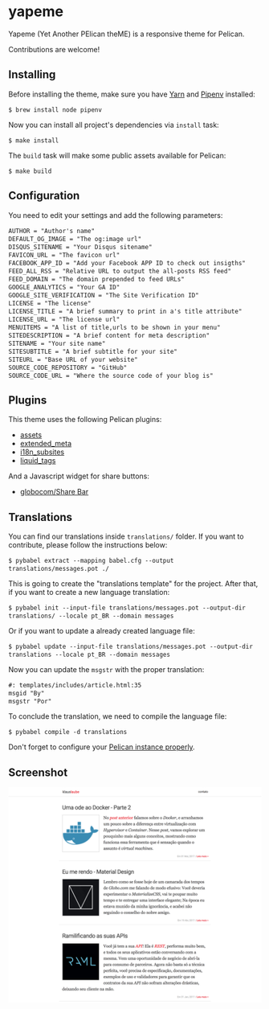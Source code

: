 # yapeme

Yapeme (Yet Another PElican theME) is a responsive theme for Pelican.

Contributions are welcome!

## Installing

Before installing the theme, make sure you have [Yarn](https://yarnpkg.com/en/) and [Pipenv](https://github.com/pypa/pipenv) installed:

    $ brew install node pipenv

Now you can install all project's dependencies via `install` task:

    $ make install

The `build` task will make some public assets available for Pelican:

    $ make build

## Configuration

You need to edit your settings and add the following parameters:

```
AUTHOR = "Author's name"
DEFAULT_OG_IMAGE = "The og:image url"
DISQUS_SITENAME = "Your Disqus sitename"
FAVICON_URL = "The favicon url"
FACEBOOK_APP_ID = "Add your Facebook APP ID to check out insigths"
FEED_ALL_RSS = "Relative URL to output the all-posts RSS feed"
FEED_DOMAIN = "The domain prepended to feed URLs"
GOOGLE_ANALYTICS = "Your GA ID"
GOOGLE_SITE_VERIFICATION = "The Site Verification ID"
LICENSE = "The license"
LICENSE_TITLE = "A brief summary to print in a's title attribute"
LICENSE_URL = "The license url"
MENUITEMS = "A list of title,urls to be shown in your menu"
SITEDESCRIPTION = "A brief content for meta description"
SITENAME = "Your site name"
SITESUBTITLE = "A brief subtitle for your site"
SITEURL = "Base URL of your website"
SOURCE_CODE_REPOSITORY = "GitHub"
SOURCE_CODE_URL = "Where the source code of your blog is"
```

## Plugins

This theme uses the following Pelican plugins:

- [assets](https://github.com/getpelican/pelican-plugins/tree/master/assets)
- [extended_meta](https://github.com/kplaube/extended_meta)
- [i18n_subsites](https://github.com/getpelican/pelican-plugins/tree/master/i18n_subsites)
- [liquid_tags](https://github.com/getpelican/pelican-plugins/tree/master/liquid_tags)

And a Javascript widget for share buttons:

- [globocom/Share Bar](https://github.com/globocom/share-bar)

## Translations

You can find our translations inside `translations/` folder. If you want to contribute, please follow the instructions below:

    $ pybabel extract --mapping babel.cfg --output translations/messages.pot ./

This is going to create the "translations template" for the project. After that, if you want to create a new language translation:

    $ pybabel init --input-file translations/messages.pot --output-dir translations/ --locale pt_BR --domain messages

Or if you want to update a already created language file:

    $ pybabel update --input-file translations/messages.pot --output-dir translations --locale pt_BR --domain messages

Now you can update the `msgstr` with the proper translation:

    #: templates/includes/article.html:35
    msgid "By"
    msgstr "Por"

To conclude the translation, we need to compile the language file:

    $ pybabel compile -d translations

Don't forget to configure your [Pelican instance properly](http://docs.getpelican.com/en/stable/content.html#translations).

## Screenshot

![screenshot](docs/screenshot.png)
